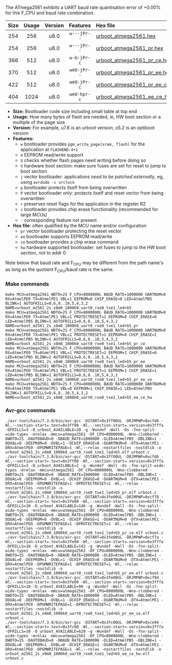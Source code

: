 The ATmega2561 exhibits a UART baud rate quantisation error of +0.00% for this F_CPU and baud rate combination.

|Size|Usage|Version|Features|Hex file|
|:-:|:-:|:-:|:-:|:--|
|254|256|u8.0|`w---jPr--`|[urboot_atmega2561.hex](https://raw.githubusercontent.com/stefanrueger/urboot.hex/main/cores/megacore/atmega2561/watchdog_2_s/external_oscillator/1843200_hz/230400_baud/uart0_rxe0_txe1/led%2Bb5/urboot_atmega2561.hex)|
|254|256|u8.0|`w---jPr--`|[urboot_atmega2561_pr.hex](https://raw.githubusercontent.com/stefanrueger/urboot.hex/main/cores/megacore/atmega2561/watchdog_2_s/external_oscillator/1843200_hz/230400_baud/uart0_rxe0_txe1/led%2Bb5/urboot_atmega2561_pr.hex)|
|366|512|u8.0|`w-U-jPr-c`|[urboot_atmega2561_pr_ce.hex](https://raw.githubusercontent.com/stefanrueger/urboot.hex/main/cores/megacore/atmega2561/watchdog_2_s/external_oscillator/1843200_hz/230400_baud/uart0_rxe0_txe1/led%2Bb5/urboot_atmega2561_pr_ce.hex)|
|370|512|u8.0|`weU-jPr--`|[urboot_atmega2561_pr_ee.hex](https://raw.githubusercontent.com/stefanrueger/urboot.hex/main/cores/megacore/atmega2561/watchdog_2_s/external_oscillator/1843200_hz/230400_baud/uart0_rxe0_txe1/led%2Bb5/urboot_atmega2561_pr_ee.hex)|
|422|512|u8.0|`weU-jPr-c`|[urboot_atmega2561_pr_ee_ce.hex](https://raw.githubusercontent.com/stefanrueger/urboot.hex/main/cores/megacore/atmega2561/watchdog_2_s/external_oscillator/1843200_hz/230400_baud/uart0_rxe0_txe1/led%2Bb5/urboot_atmega2561_pr_ee_ce.hex)|
|404|1024|u8.0|`weU-hpr-c`|[urboot_atmega2561_ee_ce_hw.hex](https://raw.githubusercontent.com/stefanrueger/urboot.hex/main/cores/megacore/atmega2561/watchdog_2_s/external_oscillator/1843200_hz/230400_baud/uart0_rxe0_txe1/led%2Bb5/urboot_atmega2561_ee_ce_hw.hex)|

- **Size:** Bootloader code size including small table at top end
- **Usage:** How many bytes of flash are needed, ie, HW boot section or a multiple of the page size
- **Version:** For example, u7.6 is an urboot version, o5.2 is an optiboot version
- **Features:**
  + `w` bootloader provides `pgm_write_page(sram, flash)` for the application at `FLASHEND-4+1`
  + `e` EEPROM read/write support
  + `U` checks whether flash pages need writing before doing so
  + `h` hardware boot section: make sure fuses are set for reset to jump to boot section
  + `j` vector bootloader: applications *need to be patched externally*, eg, using `avrdude -c urclock`
  + `p` bootloader protects itself from being overwritten
  + `P` vector bootloader only: protects itself and reset vector from being overwritten
  + `r` preserves reset flags for the application in the register R2
  + `c` bootloader provides chip erase functionality (recommended for large MCUs)
  + `-` corresponding feature not present
- **Hex file:** often qualified by the MCU name and/or configuration
  + `pr` vector bootloader protecting the reset vector
  + `ee` bootloader supports EEPROM read/write
  + `ce` bootloader provides a chip erase command
  + `hw` hardware supported bootloader: set fuses to jump to the HW boot section, not to addr 0


Note below that baud rate and F<sub>CPU</sub> may be different from the path name's as long as the quotient F<sub>CPU</sub>/baud rate is the same.

### Make commands
```
make MCU=atmega2561 WDTO=2S F_CPU=8000000L BAUD_RATE=1000000 UARTNUM=0 RX=AtmelPE0 TX=AtmelPE1 VBL=1 EEPROM=0 CHIP_ERASE=0 LED=AtmelPB5 BLINK=1 AUTOFRILLS=0,6,8..10,5,4,3,2 NAME=urboot_m2561_2s_x8m0_1000k0_uart0_rxe0_txe1_led+b5
make MCU=atmega2561 WDTO=2S F_CPU=8000000L BAUD_RATE=1000000 UARTNUM=0 RX=AtmelPE0 TX=AtmelPE1 VBL=1 PROTECTRESET=1 EEPROM=0 CHIP_ERASE=0 LED=AtmelPB5 BLINK=1 AUTOFRILLS=0,6,8..10,5,4,3,2 NAME=urboot_m2561_2s_x8m0_1000k0_uart0_rxe0_txe1_led+b5_pr
make MCU=atmega2561 WDTO=2S F_CPU=8000000L BAUD_RATE=1000000 UARTNUM=0 RX=AtmelPE0 TX=AtmelPE1 VBL=1 PROTECTRESET=1 EEPROM=0 CHIP_ERASE=1 LED=AtmelPB5 BLINK=1 AUTOFRILLS=0,6,8..10,5,4,3,2 NAME=urboot_m2561_2s_x8m0_1000k0_uart0_rxe0_txe1_led+b5_pr_ce
make MCU=atmega2561 WDTO=2S F_CPU=8000000L BAUD_RATE=1000000 UARTNUM=0 RX=AtmelPE0 TX=AtmelPE1 VBL=1 PROTECTRESET=1 EEPROM=1 CHIP_ERASE=0 LED=AtmelPB5 BLINK=1 AUTOFRILLS=0,6,8..10,5,4,3,2 NAME=urboot_m2561_2s_x8m0_1000k0_uart0_rxe0_txe1_led+b5_pr_ee
make MCU=atmega2561 WDTO=2S F_CPU=8000000L BAUD_RATE=1000000 UARTNUM=0 RX=AtmelPE0 TX=AtmelPE1 VBL=1 PROTECTRESET=1 EEPROM=1 CHIP_ERASE=1 LED=AtmelPB5 BLINK=1 AUTOFRILLS=0,6,8..10,5,4,3,2 NAME=urboot_m2561_2s_x8m0_1000k0_uart0_rxe0_txe1_led+b5_pr_ee_ce
make MCU=atmega2561 WDTO=2S F_CPU=8000000L BAUD_RATE=1000000 UARTNUM=0 RX=AtmelPE0 TX=AtmelPE1 VBL=0 EEPROM=1 CHIP_ERASE=1 LED=AtmelPB5 BLINK=1 AUTOFRILLS=0,6,8..10,5,4,3,2 NAME=urboot_m2561_2s_x8m0_1000k0_uart0_rxe0_txe1_led+b5_ee_ce_hw
```

### Avr-gcc commands
```
./avr-toolchain/7.3.0/bin/avr-gcc -DSTART=0x3ff00UL -DRJMPWP=0xcfd6 -Wl,--section-start=.text=0x3ff00 -Wl,--section-start=.version=0x3fffa -DFRILLS=3 -D_urboot_AVAILABLE=20 -g -Wundef -Wall -Os -fno-split-wide-types -mrelax -mmcu=atmega2561 -DF_CPU=8000000L -Wno-clobbered -DWDTO=2S -DAUTOBAUD=0 -DBAUD_RATE=1000000 -DLED=AtmelPB5 -DBLINK=1 -DDUAL=0 -DEEPROM=0 -DVBL=1 -DCHIP_ERASE=0 -DUARTNUM=0 -DTX=AtmelPE1 -DRX=AtmelPE0 -DPGMWRITEPAGE=1 -Wl,--relax -nostartfiles -nostdlib -o urboot_m2561_2s_x8m0_1000k0_uart0_rxe0_txe1_led+b5.elf urboot.c
./avr-toolchain/7.3.0/bin/avr-gcc -DSTART=0x3ff00UL -DRJMPWP=0xcfd6 -Wl,--section-start=.text=0x3ff00 -Wl,--section-start=.version=0x3fffa -DFRILLS=3 -D_urboot_AVAILABLE=2 -g -Wundef -Wall -Os -fno-split-wide-types -mrelax -mmcu=atmega2561 -DF_CPU=8000000L -Wno-clobbered -DWDTO=2S -DAUTOBAUD=0 -DBAUD_RATE=1000000 -DLED=AtmelPB5 -DBLINK=1 -DDUAL=0 -DEEPROM=0 -DVBL=1 -DCHIP_ERASE=0 -DUARTNUM=0 -DTX=AtmelPE1 -DRX=AtmelPE0 -DPGMWRITEPAGE=1 -DPROTECTRESET=1 -Wl,--relax -nostartfiles -nostdlib -o urboot_m2561_2s_x8m0_1000k0_uart0_rxe0_txe1_led+b5_pr.elf urboot.c
./avr-toolchain/7.3.0/bin/avr-gcc -DSTART=0x3fe00UL -DRJMPWP=0xcf78 -Wl,--section-start=.text=0x3fe00 -Wl,--section-start=.version=0x3fffa -DFRILLS=10 -D_urboot_AVAILABLE=146 -g -Wundef -Wall -Os -fno-split-wide-types -mrelax -mmcu=atmega2561 -DF_CPU=8000000L -Wno-clobbered -DWDTO=2S -DAUTOBAUD=0 -DBAUD_RATE=1000000 -DLED=AtmelPB5 -DBLINK=1 -DDUAL=0 -DEEPROM=0 -DVBL=1 -DCHIP_ERASE=1 -DUARTNUM=0 -DTX=AtmelPE1 -DRX=AtmelPE0 -DPGMWRITEPAGE=1 -DPROTECTRESET=1 -Wl,--relax -nostartfiles -nostdlib -o urboot_m2561_2s_x8m0_1000k0_uart0_rxe0_txe1_led+b5_pr_ce.elf urboot.c
./avr-toolchain/7.3.0/bin/avr-gcc -DSTART=0x3fe00UL -DRJMPWP=0xcf7a -Wl,--section-start=.text=0x3fe00 -Wl,--section-start=.version=0x3fffa -DFRILLS=10 -D_urboot_AVAILABLE=142 -g -Wundef -Wall -Os -fno-split-wide-types -mrelax -mmcu=atmega2561 -DF_CPU=8000000L -Wno-clobbered -DWDTO=2S -DAUTOBAUD=0 -DBAUD_RATE=1000000 -DLED=AtmelPB5 -DBLINK=1 -DDUAL=0 -DEEPROM=1 -DVBL=1 -DCHIP_ERASE=0 -DUARTNUM=0 -DTX=AtmelPE1 -DRX=AtmelPE0 -DPGMWRITEPAGE=1 -DPROTECTRESET=1 -Wl,--relax -nostartfiles -nostdlib -o urboot_m2561_2s_x8m0_1000k0_uart0_rxe0_txe1_led+b5_pr_ee.elf urboot.c
./avr-toolchain/7.3.0/bin/avr-gcc -DSTART=0x3fe00UL -DRJMPWP=0xcf94 -Wl,--section-start=.text=0x3fe00 -Wl,--section-start=.version=0x3fffa -DFRILLS=10 -D_urboot_AVAILABLE=90 -g -Wundef -Wall -Os -fno-split-wide-types -mrelax -mmcu=atmega2561 -DF_CPU=8000000L -Wno-clobbered -DWDTO=2S -DAUTOBAUD=0 -DBAUD_RATE=1000000 -DLED=AtmelPB5 -DBLINK=1 -DDUAL=0 -DEEPROM=1 -DVBL=1 -DCHIP_ERASE=1 -DUARTNUM=0 -DTX=AtmelPE1 -DRX=AtmelPE0 -DPGMWRITEPAGE=1 -DPROTECTRESET=1 -Wl,--relax -nostartfiles -nostdlib -o urboot_m2561_2s_x8m0_1000k0_uart0_rxe0_txe1_led+b5_pr_ee_ce.elf urboot.c
./avr-toolchain/7.3.0/bin/avr-gcc -DSTART=0x3fc00UL -DRJMPWP=0xce94 -Wl,--section-start=.text=0x3fc00 -Wl,--section-start=.version=0x3fffa -DFRILLS=10 -D_urboot_AVAILABLE=620 -g -Wundef -Wall -Os -fno-split-wide-types -mrelax -mmcu=atmega2561 -DF_CPU=8000000L -Wno-clobbered -DWDTO=2S -DAUTOBAUD=0 -DBAUD_RATE=1000000 -DLED=AtmelPB5 -DBLINK=1 -DDUAL=0 -DEEPROM=1 -DVBL=0 -DCHIP_ERASE=1 -DUARTNUM=0 -DTX=AtmelPE1 -DRX=AtmelPE0 -DPGMWRITEPAGE=1 -Wl,--relax -nostartfiles -nostdlib -o urboot_m2561_2s_x8m0_1000k0_uart0_rxe0_txe1_led+b5_ee_ce_hw.elf urboot.c
```

